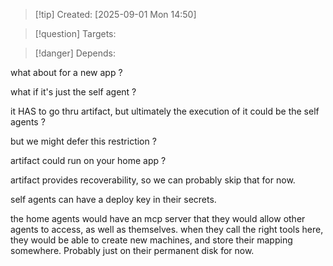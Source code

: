 
>[!tip] Created: [2025-09-01 Mon 14:50]

>[!question] Targets: 

>[!danger] Depends: 

what about for a new app ?

what if it's just the self agent ?

it HAS to go thru artifact, but ultimately the execution of it could be the self agents ?

but we might defer this restriction ?

artifact could run on your home app ?

artifact provides recoverability, so we can probably skip that for now.

self agents can have a deploy key in their secrets.

the home agents would have an mcp server that they would allow other agents to access, as well as themselves.
when they call the right tools here, they would be able to create new machines, and store their mapping somewhere.
Probably just on their permanent disk for now.